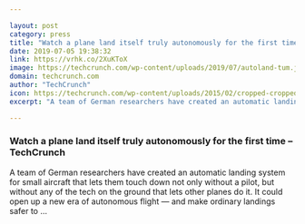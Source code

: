 ```yaml
---

layout: post
category: press
title: "Watch a plane land itself truly autonomously for the first time"
date: 2019-07-05 19:38:32
link: https://vrhk.co/2XuKToX
image: https://techcrunch.com/wp-content/uploads/2019/07/autoland-tum.jpg?w=764
domain: techcrunch.com
author: "TechCrunch"
icon: https://techcrunch.com/wp-content/uploads/2015/02/cropped-cropped-favicon-gradient.png?w=180
excerpt: "A team of German researchers have created an automatic landing system for small aircraft that lets them touch down not only without a pilot, but without any of the tech on the ground that lets other planes do it. It could open up a new era of autonomous flight — and make ordinary landings safer to …"

---
```


### Watch a plane land itself truly autonomously for the first time – TechCrunch

A team of German researchers have created an automatic landing system for small aircraft that lets them touch down not only without a pilot, but without any of the tech on the ground that lets other planes do it. It could open up a new era of autonomous flight — and make ordinary landings safer to …